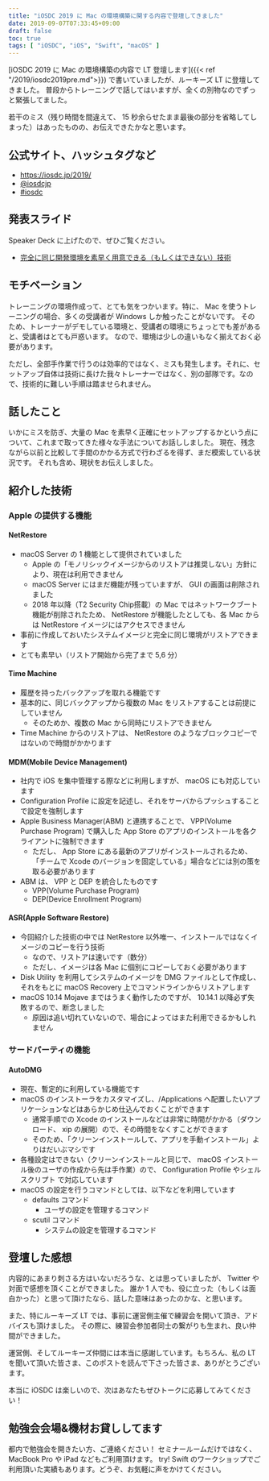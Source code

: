 ```yaml
---
title: "iOSDC 2019 に Mac の環境構築に関する内容で登壇してきました"
date: 2019-09-07T07:33:45+09:00
draft: false
toc: true
tags: [ "iOSDC", "iOS", "Swift", "macOS" ]
---
```


[iOSDC 2019 に Mac の環境構築の内容で LT 登壇します]({{< ref "/2019/iosdc2019pre.md">}}) で書いていましたが、ルーキーズ LT に登壇してきました。
普段からトレーニングで話してはいますが、全くの別物なのでずっと緊張してました。

若干のミス（残り時間を間違えて、 15  秒余らせたまま最後の部分を省略してしまった）はあったものの、お伝えできたかなと思います。

## 公式サイト、ハッシュタグなど
- https://iosdc.jp/2019/
- [@iosdcjp](https://twitter.com/iosdcjp)
- [#iosdc](https://twitter.com/hashtag/iosdc?src=hash)

## 発表スライド
Speaker Deck に上げたので、ぜひご覧ください。

- [完全に同じ開発環境を素早く用意できる（もしくはできない）技術](https://speakerdeck.com/aokiplayer/macos-restore-history)

## モチベーション
トレーニングの環境作成って、とても気をつかいます。特に、 Mac を使うトレーニングの場合、多くの受講者が Windows しか触ったことがないです。
そのため、トレーナーがデモしている環境と、受講者の環境にちょっとでも差があると、受講者はとても戸惑います。
なので、環境は少しの違いもなく揃えておく必要があります。

ただし、全部手作業で行うのは効率的ではなく、ミスも発生します。それに、セットアップ自体は技術に長けた我々トレーナーではなく、別の部隊です。なので、技術的に難しい手順は踏ませられません。

## 話したこと
いかにミスを防ぎ、大量の Mac を素早く正確にセットアップするかという点について、これまで取ってきた様々な手法についてお話ししました。
現在、残念ながら以前と比較して手間のかかる方式で行わざるを得ず、まだ模索している状況です。
それも含め、現状をお伝えしました。

## 紹介した技術
### Apple の提供する機能
#### NetRestore
- macOS Server の 1 機能として提供されていました
    - Apple の「モノリシックイメージからのリストアは推奨しない」方針により、現在は利用できません
    - macOS Server にはまだ機能が残っていますが、 GUI の画面は削除されました
    - 2018 年以降（T2 Security Chip搭載）の Mac ではネットワークブート機能が削除されたため、 NetRestore が機能したとしても、各 Mac からは NetRestore イメージにはアクセスできません
- 事前に作成しておいたシステムイメージと完全に同じ環境がリストアできます
- とても素早い（リストア開始から完了まで 5,6 分）

#### Time Machine
- 履歴を持ったバックアップを取れる機能です
- 基本的に、同じバックアップから複数の Mac をリストアすることは前提にしていません
    - そのためか、複数の Mac から同時にリストアできません
- Time Machine からのリストアは、 NetRestore のようなブロックコピーではないので時間がかかります

#### MDM(Mobile Device Management)
- 社内で iOS を集中管理する際などに利用しますが、 macOS にも対応しています
- Configuration Profile に設定を記述し、それをサーバからプッシュすることで設定を強制します
- Apple Business Manager(ABM) と連携することで、 VPP(Volume Purchase Program) で購入した App Store のアプリのインストールを各クライアントに強制できます
    - ただし、 App Store にある最新のアプリがインストールされるため、「チームで Xcode のバージョンを固定している」場合などには別の策を取る必要があります
- ABM は、 VPP と DEP を統合したものです
    - VPP(Volume Purchase Program)
    - DEP(Device Enrollment Program)

#### ASR(Apple Software Restore)
- 今回紹介した技術の中では NetRestore 以外唯一、インストールではなくイメージのコピーを行う技術
    - なので、リストアは速いです（数分）
    - ただし、イメージは各 Mac に個別にコピーしておく必要があります
- Disk Utility を利用してシステムのイメージを DMG ファイルとして作成し、それをもとに macOS Recovery 上でコマンドラインからリストアします
- macOS 10.14 Mojave まではうまく動作したのですが、 10.14.1 以降必ず失敗するので、断念しました
    - 原因は追い切れていないので、場合によってはまた利用できるかもしれません

### サードパーティの機能
#### AutoDMG
- 現在、暫定的に利用している機能です
- macOS のインストーラをカスタマイズし、/Applications へ配置したいアプリケーションなどはあらかじめ仕込んでおくことができます
    - 通常手順での Xcode のインストールなどは非常に時間がかかる（ダウンロード、 xip の展開）ので、その時間をなくすことができます
    - そのため、「クリーンインストールして、アプリを手動インストール」よりはだいぶマシです
- 各種設定はできない（クリーンインストールと同じで、 macOS インストール後のユーザの作成から先は手作業）ので、 Configuration Profile やシェルスクリプト で対応しています
- macOS の設定を行うコマンドとしては、以下などを利用しています
    - defaults コマンド
        - ユーザの設定を管理するコマンド
    - scutil コマンド
        - システムの設定を管理するコマンド

## 登壇した感想
内容的にあまり刺さる方はいないだろうな、とは思っていましたが、 Twitter や対面で感想を頂くことができました。
誰か 1 人でも、役に立った（もしくは面白かった）と思って頂けたなら、話した意味はあったのかな、と思います。

また、特にルーキーズ LT では、事前に運営側主催で練習会を開いて頂き、アドバイスも頂けました。
その際に、練習会参加者同士の繋がりも生まれ、良い仲間ができました。

運営側、そしてルーキーズ仲間には本当に感謝しています。もちろん、私の LT を聞いて頂いた皆さま、このポストを読んで下さった皆さま、ありがとうございます。

本当に iOSDC は楽しいので、次はあなたもぜひトークに応募してみてください！

## 勉強会会場&機材お貸ししてます
都内で勉強会を開きたい方、ご連絡ください！
セミナールームだけではなく、 MacBook Pro や iPad などもご利用頂けます。
try! Swift のワークショップでご利用頂いた実績もあります。どうぞ、お気軽に声をかけてください。

